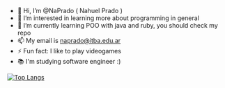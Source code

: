 - 👋 Hi, I’m @NaPrado ( Nahuel Prado )
- 👀 I’m interested in learning more about programming in general 
- 🌱 I’m currently learning POO with java and ruby, you should check my repo
- 📫 My email is naprado@itba.edu.ar
- ⚡ Fun fact: I like to play videogames
- 📚 I'm studying software engineer :)

[![Top Langs](https://github-readme-stats-git-masterrstaa-rickstaa.vercel.app/api/top-langs/?username=NaPrado)](https://github.com/anuraghazra/github-readme-stats)

<!---
NaPrado/NaPrado is a ✨ special ✨ repository because its `README.md` (this file) appears on your GitHub profile.
You can click the Preview link to take a look at your changes.
--->
